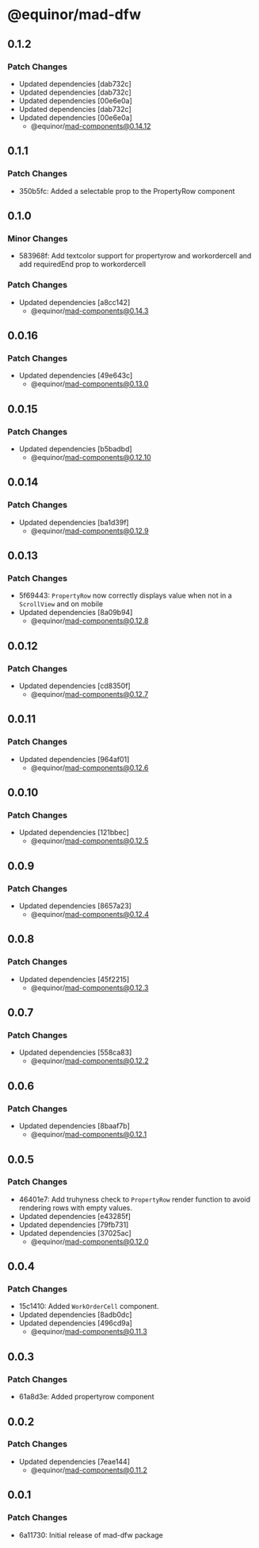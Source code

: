 # @equinor/mad-dfw

## 0.1.2

### Patch Changes

-   Updated dependencies [dab732c]
-   Updated dependencies [dab732c]
-   Updated dependencies [00e6e0a]
-   Updated dependencies [dab732c]
-   Updated dependencies [00e6e0a]
    -   @equinor/mad-components@0.14.12

## 0.1.1

### Patch Changes

-   350b5fc: Added a selectable prop to the PropertyRow component

## 0.1.0

### Minor Changes

-   583968f: Add textcolor support for propertyrow and workordercell and add requiredEnd prop to
    workordercell

### Patch Changes

-   Updated dependencies [a8cc142]
    -   @equinor/mad-components@0.14.3

## 0.0.16

### Patch Changes

-   Updated dependencies [49e643c]
    -   @equinor/mad-components@0.13.0

## 0.0.15

### Patch Changes

-   Updated dependencies [b5badbd]
    -   @equinor/mad-components@0.12.10

## 0.0.14

### Patch Changes

-   Updated dependencies [ba1d39f]
    -   @equinor/mad-components@0.12.9

## 0.0.13

### Patch Changes

-   5f69443: `PropertyRow` now correctly displays value when not in a `ScrollView` and on mobile
-   Updated dependencies [8a09b94]
    -   @equinor/mad-components@0.12.8

## 0.0.12

### Patch Changes

-   Updated dependencies [cd8350f]
    -   @equinor/mad-components@0.12.7

## 0.0.11

### Patch Changes

-   Updated dependencies [964af01]
    -   @equinor/mad-components@0.12.6

## 0.0.10

### Patch Changes

-   Updated dependencies [121bbec]
    -   @equinor/mad-components@0.12.5

## 0.0.9

### Patch Changes

-   Updated dependencies [8657a23]
    -   @equinor/mad-components@0.12.4

## 0.0.8

### Patch Changes

-   Updated dependencies [45f2215]
    -   @equinor/mad-components@0.12.3

## 0.0.7

### Patch Changes

-   Updated dependencies [558ca83]
    -   @equinor/mad-components@0.12.2

## 0.0.6

### Patch Changes

-   Updated dependencies [8baaf7b]
    -   @equinor/mad-components@0.12.1

## 0.0.5

### Patch Changes

-   46401e7: Add truhyness check to `PropertyRow` render function to avoid rendering rows with empty
    values.
-   Updated dependencies [e43285f]
-   Updated dependencies [79fb731]
-   Updated dependencies [37025ac]
    -   @equinor/mad-components@0.12.0

## 0.0.4

### Patch Changes

-   15c1410: Added `WorkOrderCell` component.
-   Updated dependencies [8adb0dc]
-   Updated dependencies [496cd9a]
    -   @equinor/mad-components@0.11.3

## 0.0.3

### Patch Changes

-   61a8d3e: Added propertyrow component

## 0.0.2

### Patch Changes

-   Updated dependencies [7eae144]
    -   @equinor/mad-components@0.11.2

## 0.0.1

### Patch Changes

-   6a11730: Initial release of mad-dfw package
